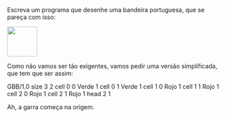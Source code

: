 Escreva um programa que desenhe uma bandeira portuguesa, que se pareça com isso:

<img src="http://upload.wikimedia.org/wikipedia/commons/5/5c/Flag_of_Portugal.svg" width="70">

Como não vamos ser tão exigentes, vamos pedir uma versão simplificada, que tem que ser assim:

<gs-board>
  GBB/1.0
     size 3 2
     cell 0 0 Verde 1
     cell 0 1 Verde 1
     cell 1 0 Rojo 1
     cell 1 1 Rojo 1
     cell 2 0 Rojo 1
     cell 2 1 Rojo 1
     head 2 1
<gs-board>


Ah, a garra começa na origem.
